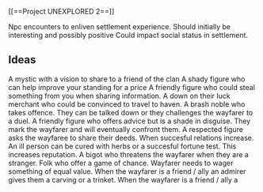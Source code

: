 [[==Project UNEXPLORED 2==]]

Npc encounters to enliven settlement experience.
Should initially be interesting and possibly positive
Could impact social status in settlement.

Ideas
--
A mystic with a vision to share to a friend of the clan
A shady figure who can help improve your standing for a price
A friendly figure who could steal something from you when sharing information.
A down on their luck merchant who could be convinced to travel to haven.
A brash noble who takes offence. They can be talked down or they challenges the wayfarer to a duel.
A friendly figure who offers advice but is a shade in disguise. They mark the wayfarer and will eventually confront them.
A respected figure asks the wayfaree to share their deeds. When succesful relations increase.
An ill person can be cured with herbs or a succesful fortune test. This increases reputation.
A bigot who threatens the wayfarer when they are a stranger.
Folk who offer a game of chance. Wayfarer needs to wager something of  equal value.
When the wayfarer is a friend / ally an admirer gives them a carving or a trinket.
When the wayfarer is a friend / ally a 
